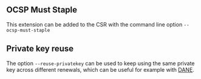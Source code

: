 ## OCSP Must Staple
This extension can be added to the CSR with the command line option `--ocsp-must-staple`

## Private key reuse
 The option `--reuse-privatekey` can be used to keep using the same 
 private key across different renewals, which can be useful for example with 
 [DANE](https://en.wikipedia.org/wiki/DNS-based_Authentication_of_Named_Entities).